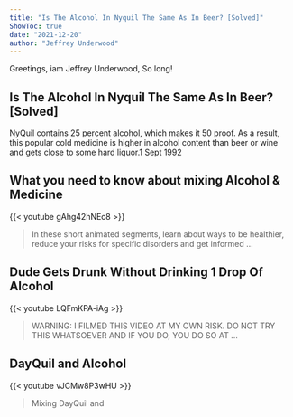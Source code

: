 ```yaml
---
title: "Is The Alcohol In Nyquil The Same As In Beer? [Solved]"
ShowToc: true 
date: "2021-12-20"
author: "Jeffrey Underwood" 
---
```


Greetings, iam Jeffrey Underwood, So long!
## Is The Alcohol In Nyquil The Same As In Beer? [Solved]
NyQuil contains 25 percent alcohol, which makes it 50 proof. As a result, this popular cold medicine is higher in alcohol content than beer or wine and gets close to some hard liquor.1 Sept 1992

## What you need to know about mixing Alcohol & Medicine
{{< youtube gAhg42hNEc8 >}}
>In these short animated segments, learn about ways to be healthier, reduce your risks for specific disorders and get informed ...

## Dude Gets Drunk Without Drinking 1 Drop Of Alcohol
{{< youtube LQFmKPA-iAg >}}
>WARNING: I FILMED THIS VIDEO AT MY OWN RISK. DO NOT TRY THIS WHATSOEVER AND IF YOU DO, YOU DO SO AT ...

## DayQuil and Alcohol
{{< youtube vJCMw8P3wHU >}}
>Mixing DayQuil and 

